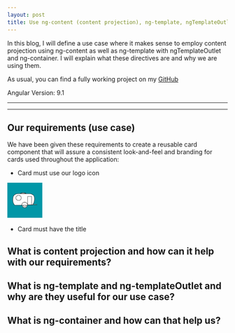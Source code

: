 ```yaml
---
layout: post
title: Use ng-content (content projection), ng-template, ngTemplateOutlet and ng-container for a reusable component in a real-world use case with nice example code
---
```


In this blog, I will define a use case where it makes sense to employ content projection using ng-content as well as ng-template with ngTemplateOutlet and ng-container.   I will explain what these directives are and why we are using them.  

As usual, you can find a fully working project on my [GitHub](https://github.com/DaveStaudenmaier/content-projection)

Angular Version: 9.1

----
****

## Our requirements (use case)

We have been given these requirements to create a reusable card component that will assure a consistent look-and-feel and branding for cards used throughout the application:
- Card must use our logo icon

<img src="/images/blog/content-projection/logo.png" width="80px">

- Card must have the title
## What is content projection and how can it help with our requirements?

## What is ng-template and ng-templateOutlet and why are they useful for our use case?

## What is ng-container and how can that help us?


